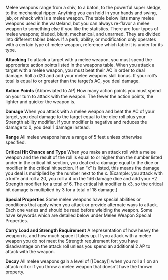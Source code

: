 Melee weapons range from a shiv, to a baton, to the powerful super sledge, to the mechanical ripper. Anything you can hold in your hands and swing, jab, or whack with is a melee weapon. The table below lists many melee weapons used in the wasteland, but you can always re-flavor a melee weapon to something else if you like the statistics. There are four types of melee weapons; bladed, blunt, mechanical, and unarmed. They are divided into different tables below. If a perk, ability, or modification only operates with a certain type of melee weapon, reference which table it is under for its type. 

**Attacking** 
To attack a target with a melee weapon, you must spend the appropriate action points listed in the weapons table. When you attack a target with a melee weapon, you must beat their AC in order to deal damage. Roll a d20 and add your melee weapons skill bonus. If your roll’s total is equal to or greater than the target’s AC, you deal damage. 

**Action Points**
(Abbreviated to AP) How many action points you must spend on your turn to attack with the weapon. The fewer the action points, the lighter and quicker the weapon is. 

**Damage**
When you attack with a melee weapon and beat the AC of your target, you deal damage to the target equal to the dice roll plus your Strength ability modifier. If your modifier is negative and reduces the damage to 0, you deal 1 damage instead. 

**Range**
All melee weapons have a range of 5 feet unless otherwise specified. 

**Critical Hit Chance and Type**
When you make an attack roll with a melee weapon and the result of the roll is equal to or higher than the number listed under in the critical hit section, you deal extra damage equal to the dice or modifier in the critical hit section. If an “x” is listed, this means the damage you deal is multiplied by the number next to the x. (Example: you attack with a knife and roll a 20, you roll a 4 on the 1d6 damage dice and add your +2 Strength modifier for a total of 6. The critical hit modifier is x3, so the critical hit damage is multiplied by 3 for a total of 18 damage.) 

**Special Properties**
Some melee weapons have special abilities or conditions that apply when you attack or provide alternate ways to attack. Each one varies and should be read before wielding the weapon. Some have keywords which are detailed below under Melee Weapon Special Properties. 

**Carry Load and Strength Requirement**
A representation of how heavy the weapon is, and how much space it takes up. If you attack with a melee weapon you do not meet the Strength requirement for; you have disadvantage on the attack roll unless you spend an additional 2 AP to attack with the weapon. 

**Decay**
All melee weapons gain a level of [[Decay]] when you roll a 1 on an attack roll or if you throw a melee weapon that doesn't have the thrown property.
